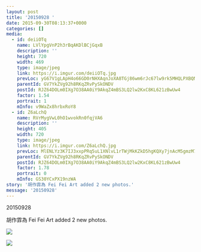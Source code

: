 ```yaml
---
layout: post
title: '20150928 ' 
date: 2015-09-30T08:13:37+0000 
categories: [] 
media:
  - id: deiiOTq
    name: LVlYpgVnP2h3rBqAKDlBCjGqxB
    description: ''   
    height: 720
    width: 469
    type: image/jpeg
    link: https://i.imgur.com/deiiOTq.jpg
    prevLoc: yG67V1gLApH4o66GD0rNHXAqnJoXA8TGj86wm6rJc67lw9rk5MHQLPXBQNQ3uz1lOMR5wpF5QGPXjO2qSYolLX59qgIE7MgPjg28sO6OkojZk2SMoX2kzRJlUDqVKz3PyYc7g4W9Aj9XFKQ0EWMARRspE0Dq5q9LtWvAgVrr0NtvW18jg006Fp6Y1BpYBEs6xgxyX7YxuryDqnXR2gSXxWRjXEg8cBp4wWvwB4HRQNGP1Pj6CM672qB7xlSG0xVGKzpK
    parentId: GV7YkZVg92h8RKqZRvPySkONDV
    postId: RJZ64DOLm0IXg7O38AA0iY9AkqZ4mBS3LQ2lw2KxC8KL621zBwUw4
    factor: 1.54
    portrait: 1
    mInfo: v9WaZx8hrbxRoY8
  - id: Z6aLchQ
    name: RVrMygVwL0hO1wvokRn0fqjVA6
    description: ''   
    height: 405
    width: 720
    type: image/jpeg
    link: https://i.imgur.com/Z6aLchQ.jpg
    prevLoc: MlENLYz3K7IJ3xxpPRq5uL1XNlvL1rTWjMkKZkD5hgKQXy7jnAcM5gmzM7MDcg2LY7xQvqi7PEjJGoqYS87OAMynEjCPpQ36glVrIAWAZ5NL3OHgM79r6W3AhywmqnRPElTRWODE2ZB2fJ6MgPkvjkTRZonjBmnLiKxzlo99k5FEP5k1Q22wcBxKOwBLnNImQQzQ7LlQcRV5OZNryXUR7V7kRlJksqW2433OnxcMn5oVvEz1TvY68Nj6PmFP8KM5GV6g
    parentId: GV7YkZVg92h8RKqZRvPySkONDV
    postId: RJZ64DOLm0IXg7O38AA0iY9AkqZ4mBS3LQ2lw2KxC8KL621zBwUw4
    factor: 1.78
    portrait: 0
    mInfo: GS30YCxPX19nzWA
story: '胡作霏為 Fei Fei Art added 2 new photos.'  
message: '20150928'  
---
```


20150928
 
 
[//]: #story:
胡作霏為 Fei Fei Art added 2 new photos.


[//]: #media:  
<a href="https://i.imgur.com/deiiOTq.jpg"><img class="postImage" src="https://i.imgur.com/deiiOTqh.jpg" />  
</a>    


<a href="https://i.imgur.com/Z6aLchQ.jpg"><img class="postImage" src="https://i.imgur.com/Z6aLchQh.jpg" />  
</a>   
